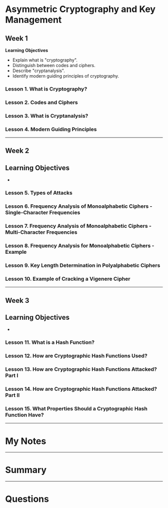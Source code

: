 # Asymmetric Cryptography and Key Management

## Week 1

__Learning Objectives__

- Explain what is "cryptography".
- Distinguish between codes and ciphers.
- Describe "cryptanalysis".
- Identify modern guiding principles of cryptography.

### Lesson 1. What is Cryptography?
### Lesson 2. Codes and Ciphers
### Lesson 3. What is Cryptanalysis?
### Lesson 4. Modern Guiding Principles



---
## Week 2

__Learning Objectives__
- 
- 

### Lesson 5. Types of Attacks
### Lesson 6. Frequency Analysis of Monoalphabetic Ciphers - Single-Character Frequencies
### Lesson 7. Frequency Analysis of Monoalphabetic Ciphers - Multi-Character Frequencies
### Lesson 8. Frequency Analysis for Monoalphabetic Ciphers - Example
### Lesson 9. Key Length Determination in Polyalphabetic Ciphers
### Lesson 10. Example of Cracking a Vigenere Cipher






---
## Week 3

__Learning Objectives__
- 
- 

### Lesson 11. What is a Hash Function?
### Lesson 12. How are Cryptographic Hash Functions Used?
### Lesson 13. How are Cryptographic Hash Functions Attacked? Part I
### Lesson 14. How are Cryptographic Hash Functions Attacked? Part II
### Lesson 15. What Properties Should a Cryptographic Hash Function Have?


---
# My Notes


---
# Summary


---
# Questions

